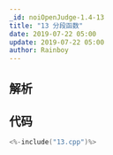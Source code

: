 ```yaml
---
_id: noiOpenJudge-1.4-13
title: "13 分段函数"
date: 2019-07-22 05:00
update: 2019-07-22 05:00
author: Rainboy
---
```


## 解析

## 代码

```c
<%-include("13.cpp")%>
```


